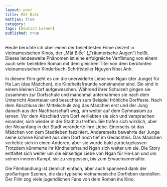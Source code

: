 ```yaml
---
layout: post
title: Mắt Biếc
mathjax: true
category:
tags: [Deutsch Lernen]
published: true
---
```


Heute berichte ich über einen der beliebtesten Filme derzeit in vietnamesischen Kinos, der „Mắt Biếc“ („Träumerische Augen“) heißt. Dieses landesweite Phänomen ist eine erfolgreiche Verfilmung von einem auch sehr beliebten Roman mit dem gleichen Titel von dem berühmten vietnamesischen Kinderbuch-Schriftsteller Nguyen Nhat Anh.

In diesem Film geht es um die unerwiderte Liebe von Ngan (der Junge) für Ha Lan (das Mädchen), die Kindheitsfreunde voneinander sind. Sie sind in einem kleinen Dorf aufgewaschen. Während ihrer Schulzeit gingen sie zusammen zur Dorfschule und manchmal unternahmen sie nach dem Unterricht Abenteuer und besuchten zum Beispiel fröhliche Dorffeste. Nach dem Abschluss der Mittelschule zog das Mädchen erst und der Jung danach aus der Nachbarschaft weg, um weiter auf dem Gymnasium zu lernen. Vor dem Abschied vom Dorf verliebten sie sich und versprachen einander, sich wieder in der Stadt zu treffen. Sie trafen sich wirklich, aber der Neuanfang in der Stadt veränderte ihre Liebe. Einerseits ist das Mädchen von dem Stadtleben fasziniert. Andererseits bewahrte der Junge seine schöne Kindheit aus dem Dorf noch tief im Gedächtnis. Das Mädchen verliebte sich in einen Anderen, aber sie wurde bald zurückgelassen. Trotzdem kümmerte ihr Kindheitsfreund Ngan sich weiter um sie. Die Story entfaltet sich weiter um die einseitige Liebe von Ngan für Ha-Lan und um seinen inneren Kampf, sie zu vergessen, bis zum Erwachsenenalter.

Die Filmhandlung ist ziemlich einfach, aber auch spannend dank der großartigen Szenen, die das typische vietnamesische Dorfleben darstellen. Der Film zog viele jugendlichen Fans von dem Roman ins Kino.
